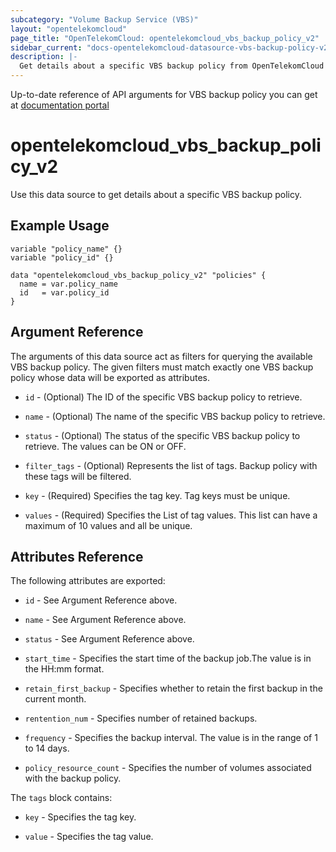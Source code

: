```yaml
---
subcategory: "Volume Backup Service (VBS)"
layout: "opentelekomcloud"
page_title: "OpenTelekomCloud: opentelekomcloud_vbs_backup_policy_v2"
sidebar_current: "docs-opentelekomcloud-datasource-vbs-backup-policy-v2"
description: |-
  Get details about a specific VBS backup policy from OpenTelekomCloud
---
```


Up-to-date reference of API arguments for VBS backup policy you can get at
[documentation portal](https://docs.otc.t-systems.com/volume-backup-service/api-ref/api_description/backup_policies/querying_backup_policies.html#en-us-topic-0043410558)

# opentelekomcloud_vbs_backup_policy_v2

Use this data source to get details about a specific VBS backup policy.

## Example Usage

```hcl
variable "policy_name" {}
variable "policy_id" {}

data "opentelekomcloud_vbs_backup_policy_v2" "policies" {
  name = var.policy_name
  id   = var.policy_id
}
```


## Argument Reference

The arguments of this data source act as filters for querying the available VBS backup policy.
The given filters must match exactly one VBS backup policy whose data will be exported as attributes.

* `id` - (Optional) The ID of the specific VBS backup policy to retrieve.

* `name` - (Optional) The name of the specific VBS backup policy to retrieve.

* `status` - (Optional) The status of the specific VBS backup policy to retrieve. The values can be ON or OFF.

* `filter_tags` - (Optional) Represents the list of tags. Backup policy with these tags will be filtered.

* `key` - (Required) Specifies the tag key. Tag keys must be unique.

* `values` - (Required) Specifies the List of tag values. This list can have a maximum of 10 values and all be unique.



## Attributes Reference

The following attributes are exported:

* `id` - See Argument Reference above.

* `name` - See Argument Reference above.

* `status` - See Argument Reference above.

* `start_time` - Specifies the start time of the backup job.The value is in the HH:mm format.

* `retain_first_backup` - Specifies whether to retain the first backup in the current month.

* `rentention_num` - Specifies number of retained backups.

* `frequency` - Specifies the backup interval. The value is in the range of 1 to 14 days.

* `policy_resource_count` - Specifies the number of volumes associated with the backup policy.

The `tags` block contains:

* `key` - Specifies the tag key.

* `value` - Specifies the tag value.
